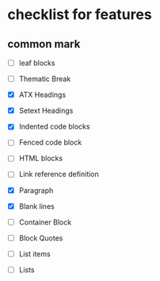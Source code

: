 # checklist for features

## common mark
- [ ] leaf blocks
 - [ ] Thematic Break
 - [x] ATX Headings
 - [x] Setext Headings
 - [x] Indented code blocks
 - [ ] Fenced code block
 - [ ] HTML blocks
 - [ ] Link reference definition
 - [x] Paragraph
 - [x] Blank lines
 
 - [ ] Container Block
  - [ ] Block Quotes
  - [ ] List items
  - [ ] Lists
